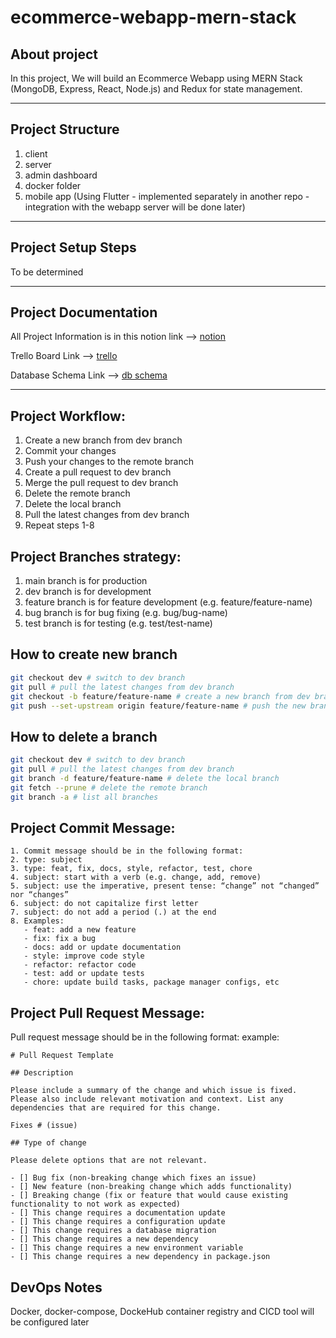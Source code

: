 # ecommerce-webapp-mern-stack

## About project

In this project, We will build an Ecommerce Webapp using MERN Stack (MongoDB, Express, React, Node.js) and Redux for state management.

---

## Project Structure

1. client
2. server
3. admin dashboard
4. docker folder
5. mobile app (Using Flutter - implemented separately in another repo - integration with the webapp server will be done later)

---

## Project Setup Steps

To be determined

---

## Project Documentation

All Project Information is in this notion link --> [notion](https://www.notion.so/ahmed-farag/E-Commerce-Website-Mern-stack-da3c9e4dc31d48459815432d92e533f6?pvs=4)

Trello Board Link --> [trello](https://trello.com/invite/b/81kTWqoe/ATTIb70b2cd35740589b86085a90a96a05f993E23837/ecommerce-webapp-mern-stack)

Database Schema Link --> [db schema](https://lucid.app/documents/view/41dc8682-dbec-40de-8576-ce771a96559a)

---

## Project Workflow:

1. Create a new branch from dev branch
2. Commit your changes
3. Push your changes to the remote branch
4. Create a pull request to dev branch
5. Merge the pull request to dev branch
6. Delete the remote branch
7. Delete the local branch
8. Pull the latest changes from dev branch
9. Repeat steps 1-8

## Project Branches strategy:

1. main branch is for production
2. dev branch is for development
3. feature branch is for feature development (e.g. feature/feature-name)
4. bug branch is for bug fixing (e.g. bug/bug-name)
5. test branch is for testing (e.g. test/test-name)

## How to create new branch

```bash
git checkout dev # switch to dev branch
git pull # pull the latest changes from dev branch
git checkout -b feature/feature-name # create a new branch from dev branch
git push --set-upstream origin feature/feature-name # push the new branch to remote
```

## How to delete a branch

```bash
git checkout dev # switch to dev branch
git pull # pull the latest changes from dev branch
git branch -d feature/feature-name # delete the local branch
git fetch --prune # delete the remote branch
git branch -a # list all branches
```

## Project Commit Message:

```
1. Commit message should be in the following format:
2. type: subject
3. type: feat, fix, docs, style, refactor, test, chore
4. subject: start with a verb (e.g. change, add, remove)
5. subject: use the imperative, present tense: “change” not “changed” nor “changes”
6. subject: do not capitalize first letter
7. subject: do not add a period (.) at the end
8. Examples:
   - feat: add a new feature
   - fix: fix a bug
   - docs: add or update documentation
   - style: improve code style
   - refactor: refactor code
   - test: add or update tests
   - chore: update build tasks, package manager configs, etc
```

## Project Pull Request Message:

Pull request message should be in the following format:
example:

```
# Pull Request Template

## Description

Please include a summary of the change and which issue is fixed. Please also include relevant motivation and context. List any dependencies that are required for this change.

Fixes # (issue)

## Type of change

Please delete options that are not relevant.

- [] Bug fix (non-breaking change which fixes an issue)
- [] New feature (non-breaking change which adds functionality)
- [] Breaking change (fix or feature that would cause existing functionality to not work as expected)
- [] This change requires a documentation update
- [] This change requires a configuration update
- [] This change requires a database migration
- [] This change requires a new dependency
- [] This change requires a new environment variable
- [] This change requires a new dependency in package.json

```

## DevOps Notes

Docker, docker-compose, DockeHub container registry and CICD tool will be configured later
